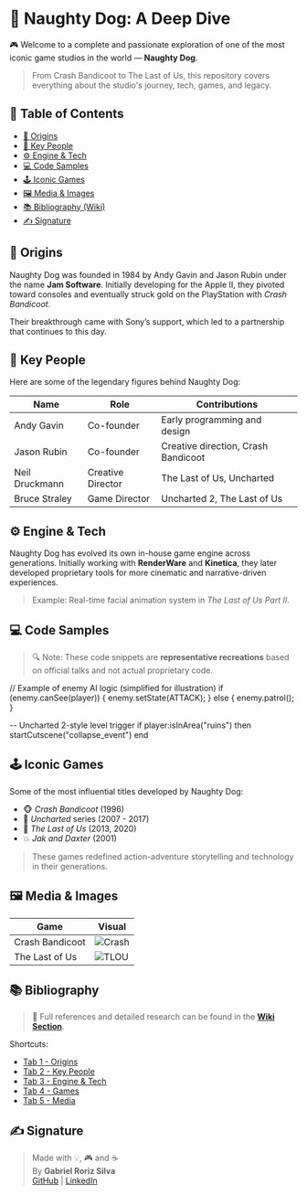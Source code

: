 # 🐾 Naughty Dog: A Deep Dive

🎮 Welcome to a complete and passionate exploration of one of the most iconic game studios in the world — **Naughty Dog**.

> From Crash Bandicoot to The Last of Us, this repository covers everything about the studio's journey, tech, games, and legacy.

## 🔖 Table of Contents

- [📜 Origins](#-origins)
- [🧠 Key People](#-key-people)
- [⚙️ Engine & Tech](#️-engine--tech)
- [💻 Code Samples](#-code-samples)
- [🕹️ Iconic Games](#-iconic-games)
- [🖼️ Media & Images](#-media--images)
- [📚 Bibliography (Wiki)](#-bibliography)
- [✍️ Signature](#-signature)

## 📜 Origins

Naughty Dog was founded in 1984 by Andy Gavin and Jason Rubin under the name **Jam Software**. Initially developing for the Apple II, they pivoted toward consoles and eventually struck gold on the PlayStation with *Crash Bandicoot*.

Their breakthrough came with Sony’s support, which led to a partnership that continues to this day.

## 🧠 Key People

Here are some of the legendary figures behind Naughty Dog:

| Name              | Role                     | Contributions                        |
|-------------------|--------------------------|--------------------------------------|
| Andy Gavin         | Co-founder               | Early programming and design         |
| Jason Rubin        | Co-founder               | Creative direction, Crash Bandicoot  |
| Neil Druckmann     | Creative Director        | The Last of Us, Uncharted            |
| Bruce Straley      | Game Director            | Uncharted 2, The Last of Us          |

## ⚙️ Engine & Tech

Naughty Dog has evolved its own in-house game engine across generations. Initially working with **RenderWare** and **Kinetica**, they later developed proprietary tools for more cinematic and narrative-driven experiences.

> Example: Real-time facial animation system in *The Last of Us Part II*.

## 💻 Code Samples

> 🔍 Note: These code snippets are **representative recreations** based on official talks and not actual proprietary code.

// Example of enemy AI logic (simplified for illustration)
if (enemy.canSee(player)) {
    enemy.setState(ATTACK);
} else {
    enemy.patrol();
}

-- Uncharted 2-style level trigger
if player:isInArea("ruins") then
    startCutscene("collapse_event")
end

## 🕹️ Iconic Games

Some of the most influential titles developed by Naughty Dog:

- 🐵 *Crash Bandicoot* (1996)
- 🧭 *Uncharted* series (2007 - 2017)
- 🧟 *The Last of Us* (2013, 2020)
- 💥 *Jak and Daxter* (2001)

> These games redefined action-adventure storytelling and technology in their generations.

## 🖼️ Media & Images

| Game | Visual |
|------|--------|
| Crash Bandicoot | ![Crash](https://upload.wikimedia.org/wikipedia/en/5/53/Crash_Bandicoot_Cover.png) |
| The Last of Us | ![TLOU](https://upload.wikimedia.org/wikipedia/en/4/4f/The_Last_of_Us_cover.jpg) |


## 📚 Bibliography
> 🔗 Full references and detailed research can be found in the **[Wiki Section](../../wiki)**.

Shortcuts:
- [Tab 1 - Origins](../../wiki/Origins)
- [Tab 2 - Key People](../../wiki/Key-People)
- [Tab 3 - Engine & Tech](../../wiki/Engine-&-Tech)
- [Tab 4 - Games](../../wiki/Games)
- [Tab 5 - Media](../../wiki/Media)

## ✍️ Signature

> Made with 💡, 🎮 and ☕  
> By **Gabriel Roriz Silva**  
> [GitHub](https://github.com/seu-username) | [LinkedIn](https://linkedin.com/in/seu-linkedin)
